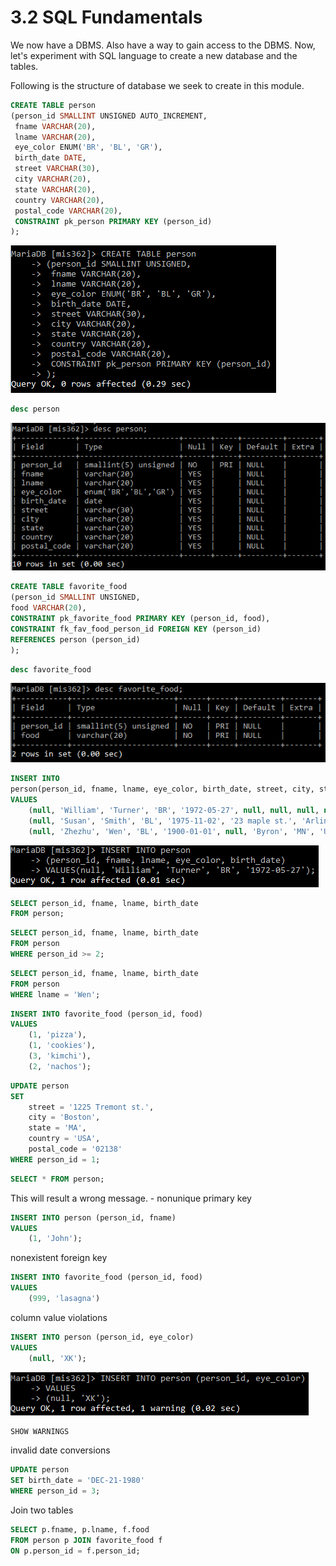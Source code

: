 # 3.2 SQL Fundamentals 

We now have a DBMS. Also have a way to gain access to the DBMS. Now, let's experiment with SQL language to create a new database and the tables. 

Following is the structure of database we seek to create in this module. 





```sql
CREATE TABLE person
(person_id SMALLINT UNSIGNED AUTO_INCREMENT,
 fname VARCHAR(20),
 lname VARCHAR(20),
 eye_color ENUM('BR', 'BL', 'GR'),
 birth_date DATE,
 street VARCHAR(30),
 city VARCHAR(20),
 state VARCHAR(20),
 country VARCHAR(20),
 postal_code VARCHAR(20),
 CONSTRAINT pk_person PRIMARY KEY (person_id)
);
```

![image-20210918180200981](./images/image-20210918180200981.png)

```sql
desc person
```

![image-20210918180334537](./images/image-20210918180334537.png)

```sql
CREATE TABLE favorite_food
(person_id SMALLINT UNSIGNED,
food VARCHAR(20),
CONSTRAINT pk_favorite_food PRIMARY KEY (person_id, food),
CONSTRAINT fk_fav_food_person_id FOREIGN KEY (person_id)
REFERENCES person (person_id)
);
```

```sql
desc favorite_food
```

![image-20210918182836242](images/image-20210918182836242.png)



```sql
INSERT INTO 
person(person_id, fname, lname, eye_color, birth_date, street, city, state, country, postal_code)
VALUES
	(null, 'William', 'Turner', 'BR', '1972-05-27', null, null, null, null, null),
	(null, 'Susan', 'Smith', 'BL', '1975-11-02', '23 maple st.', 'Arlington', 'VA', 'USA', '20220'),
	(null, 'Zhezhu', 'Wen', 'BL', '1900-01-01', null, 'Byron', 'MN', 'USA', '55920');
```

![image-20210918190849947](images/image-20210918190849947.png)

```sql
SELECT person_id, fname, lname, birth_date 
FROM person;
```



```sql
SELECT person_id, fname, lname, birth_date 
FROM person
WHERE person_id >= 2;
```



```sql
SELECT person_id, fname, lname, birth_date 
FROM person
WHERE lname = 'Wen';
```



```sql
INSERT INTO favorite_food (person_id, food)
VALUES
	(1, 'pizza'),
	(1, 'cookies'),
	(3, 'kimchi'),
	(2, 'nachos');
```



```sql
UPDATE person
SET
	street = '1225 Tremont st.',
	city = 'Boston',
	state = 'MA',
	country = 'USA',
	postal_code = '02138'
WHERE person_id = 1;
```



```sql
SELECT * FROM person;
```



This will result a wrong message. - nonunique primary key 

```sql
INSERT INTO person (person_id, fname)
VALUES
	(1, 'John');
```

nonexistent foreign key 

```sql
INSERT INTO favorite_food (person_id, food)
VALUES
	(999, 'lasagna')
```

column value violations 

```sql
INSERT INTO person (person_id, eye_color)
VALUES
	(null, 'XK');
```

![image-20210918220616699](images/image-20210918220616699.png)

```sql
SHOW WARNINGS
```

invalid date conversions 

```sql
UPDATE person
SET birth_date = 'DEC-21-1980'
WHERE person_id = 3;
```



Join two tables 

```sql
SELECT p.fname, p.lname, f.food 
FROM person p JOIN favorite_food f
ON p.person_id = f.person_id; 
```

